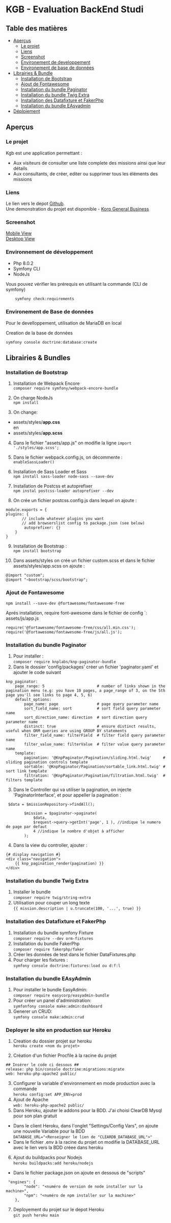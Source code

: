 # KGB - Evaluation BackEnd Studi

## Table des matières

- [Aperçus](#aperus)
  - [Le projet](#le-projet)
  - [Liens](#liens)
  - [Screenshot](#screenshot)
  - [Environement de developpement](#environnement-de-dveloppement)
  - [Environement de base de données](#environement-de-base-de-donnes)
- [Librairies & Bundle](#librairies--bundles)
  - [Installation de Bootstrap](#installation-de-bootstrap)
  - [Ajout de Fontawesome](#ajout-de-fontawesome)
  - [Installation du bundle Paginator](#installation-du-bundle-paginator)
  - [Installation du bundle Twig Extra](#installation-du-bundle-paginator)
  - [Installation des Datafixture et FakerPhp](#installation-des-datafixture-et-fakerphp)
  - [Installation du bundle EAsyadmin](#installation-du-bundle-easyadmin)
- [Déploiement](#deployer-le-site-en-production-sur-heroku)

## Aperçus

### Le projet

Kgb est une application permettant :

- Aux visiteurs de consulter une liste complete des missions ainsi que leur détails
- Aux consultants, de créer, editer ou supprimer tous les éléments des missions

### Liens

Le lien vers le depot [Github](https://github.com/clsdjo30/GDW-Evaluation-6-webApp-BackEnd).  
Une demonstration du projet est disponible - [Korp General Business](https://gdw-kgb-consulting.herokuapp.com/)

### Screenshot

[Mobile View](./overview/mobile-view.png)  
[Desktop View]()

### Environnement de développement

* Php 8.0.2
* Symfony CLI
* NodeJs

Vous pouvez vérifier les prérequis en utilisant la commande (CLI de symfony)

```bash
    symfony check:requirements
```

### Environement de Base de données

Pour le develloppement, utilisation de MariaDB en local

Creation de la base de données

```symfony console doctrine:database:create```

## Librairies & Bundles

### Installation de Bootstrap

1. Installation de Webpack Encore  
   ``composer require symfony/webpack-encore-bundle``

2. On charge NodeJs   
   ``npm install ``

3. On change:

- assets/styles/<strong>app.css</strong> <br>
  en
- assets/styles/<strong>app.scss</strong>

4. Dans le fichier "assets/app.js" on modifie la ligne
   ``
   import './styles/app.scss';
   ``

5. Dans le fichier webpack.config.js, on décommente :  
   ``
   enableSassLoader()
   ``
6. Installation de Sass Loader et Sass  
   ``npm install sass-loader node-sass --save-dev``

7. Installation de Postcss et autoprefixer  
   ``npm instal postcss-loader autoprefixer --dev``

8. On crée un fichier postcss.config.js dans lequel on ajoute :

```
module.exports = {
plugins: {
       // include whatever plugins you want
       // add browserslist config to package.json (see below)
        autoprefixer: {}
    }
}
```

9. Installation de Bootstrap :  
   ``npm install bootstrap``

10. Dans assets/styles on crée un fichier custom.scss
    et dans le fichier assets/styles/app.scss on ajoute :

````
@import "custom";
@import "~bootstrap/scss/bootstrap";
````

### Ajout de Fontawesome

```npm install --save-dev @fortawesome/fontawesome-free```

Aprés installation, require font-awesome dans le fichier de config `: assets/js/app.js

``````
require('@fortawesome/fontawesome-free/css/all.min.css'); 
require('@fortawesome/fontawesome-free/js/all.js');
``````

### Installation du bundle Paginator

1. Pour installer :   
   ``
   composer require knplabs/knp-paginator-bundle
   ``
2. Dans le dossier 'config/packages' créer un fichier 'paginator.yaml' et ajouter le code suivant

````
knp_paginator:
    page_range: 5                       # number of links shown in the pagination menu (e.g: you have 10 pages, a page_range of 3, on the 5th page you'll see links to page 4, 5, 6)
    default_options:
        page_name: page                 # page query parameter name
        sort_field_name: sort           # sort field query parameter name
        sort_direction_name: direction  # sort direction query parameter name
        distinct: true                  # ensure distinct results, useful when ORM queries are using GROUP BY statements
        filter_field_name: filterField  # filter field query parameter name
        filter_value_name: filterValue  # filter value query parameter name
    template:
        pagination: '@KnpPaginator/Pagination/sliding.html.twig'     # sliding pagination controls template
        sortable: '@KnpPaginator/Pagination/sortable_link.html.twig' # sort link template
        filtration: '@KnpPaginator/Pagination/filtration.html.twig'  # filters template
````

3. Dans le Controller qui va utiliser la pagination, on injecte 'PaginatorInterface', et pour appeller la pagination :

````
 $data = $missionRepository->findAll();

        $mission = $paginator->paginate(
            $data,
            $request->query->getInt('page', 1 ), //indique le numero de page par defaut
            4 //indique le nombre d'objet à afficher
        );
````

4. Dans la view du controller, ajouter :

````
{# display navigation #}
<div class="navigation">
    {{ knp_pagination_render(pagination) }}
</div>
````

### Installation du bundle Twig Extra

1. Installer le bundle  
   ``composer require twig/string-extra``
2. Utilisation pour couper un long texte  
   ``{{ mission.description | u.truncate(100, '...', true) }}``

### Installation des Datafixture et FakerPhp

1. Installation du bundle symfony Fixture  
   ``composer require --dev orm-fixtures``
2. Installation du bundle FakerPhp  
   ``composer require fakerphp/faker``
3. Créer les données de test dans le fichier DataFixtures.php
4. Pour charger les fixtures  :  
   ``symfony console doctrine:fixtures:load ou d:f:l``

### Installation du bundle EAsyAdmin

1. Pour installer le bundle EasyAdmin:  
   ``
   composer require easycorp/easyadmin-bundle
   ``
2. Pour créer un panel d'administration:  
   ``
   symfonfony console make:admin:dashboard
   ``
3. Generer un CRUD:  
   ``
   symfony console make:admin:crud
   ``

### Deployer le site en production sur Heroku

1. Creation du dossier projet sur heroku  
   ``
   heroku create <nom du projet>
   ``

2. Création d'un fichier Procfile à la racine du projet
````
## Insérer le code ci dessous ##
release: php bin/console doctrine:migrations:migrate
web: heroku-php-apache2 public/
````

3. Configurer la variable d'environnement en mode production avec la commande  
   ``
   heroku config:set APP_ENV=prod
   ``
4. Ajout de Apache  
   ``
   web: heroku-php-apache2 public/
   ``
5. Dans Heroku, ajouter le addons pour la BDD. J'ai choisi ClearDB Mysql pour son plan gratuit

- Dans le client Heroku, dans l'onglet "Settings/Config Vars", on ajoute une nouvelle Variable pour la BDD  
  ``
  DATABASE_URL="<Renseigner le lien de "CLEARDB_DATABASE_URL">"
  ``
- Dans le fichier .env à la racine du projet on modifie la DATABASE_URL avec le lien vers la BDD créee dans heroku

6. Ajout du buildpacks pour Nodejs  
   ``
   heroku buildpacks:add heroku/nodejs
   ``

- Dans le fichier package.json on ajoute en dessous de "scripts"

````
 "engines": {
        "node": "<numéro de version de node installer sur la machine>",
        "npm": "<numéro de npm installer sur la machine>"
    },
````

7. Deployement du projet sur le depot Heroku  
   ``
   git push heroku main
   ``









